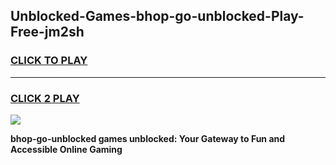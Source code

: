 
## Unblocked-Games-bhop-go-unblocked-Play-Free-jm2sh
<h3>
<a href="https://premium76.site?title=bhop-go-unblocked&ref=20M">CLICK TO PLAY</a></h3>
<hr>

<h3>
<a href="https://premium76.site?title=bhop-go-unblocked&ref=20M">CLICK 2 PLAY</a>
  
</h3>

<a href="https://premium76.site?title=bhop-go-unblocked&ref=19M"><img src="https://clearcache.store/games.png"></a>


**bhop-go-unblocked games unblocked: Your Gateway to Fun and Accessible Online Gaming**
